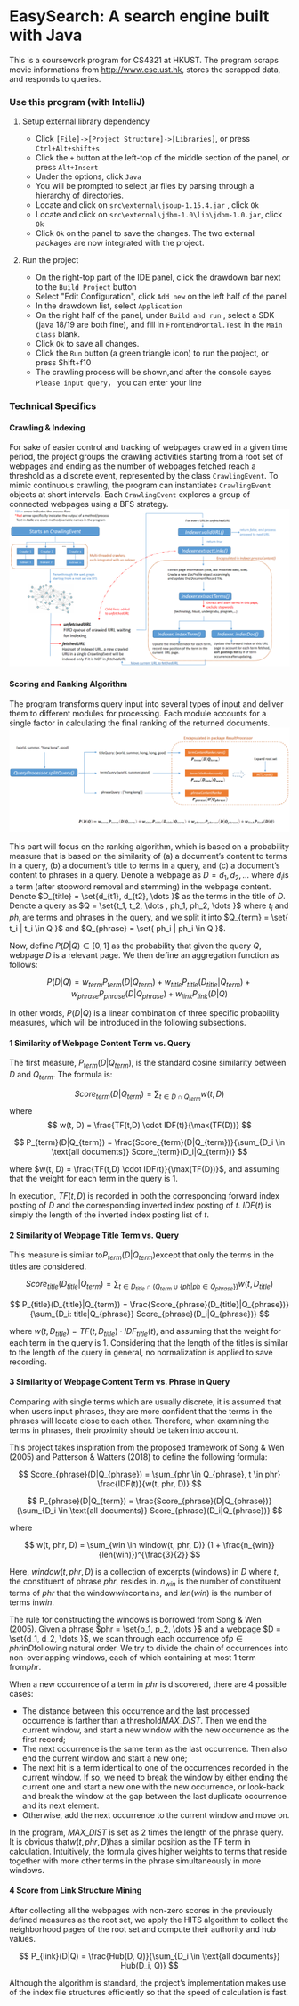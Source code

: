 # EasySearch: A search engine built with Java

This is a coursework program for CS4321 at HKUST. The program scraps movie informations from  http://www.cse.ust.hk, stores the scrapped data, and responds to queries.


### Use this program (with IntelliJ)

1. Setup external library dependency
	- Click `[File]->[Project Structure]->[Libraries]`, or press `Ctrl+Alt+shift+s`
	- Click the `+` button at the left-top of the middle section of the panel, or press `Alt+Insert`
	- Under the options, click `Java`
	- You will be prompted to select jar files by parsing through a hierarchy of directories.
	- Locate and click on `src\external\jsoup-1.15.4.jar` , click `Ok`
	- Locate and click on `src\external\jdbm-1.0\lib\jdbm-1.0.jar`, click `Ok`
	- Click `Ok` on the panel to save the changes. The two external packages are now integrated with the project.

2. Run the project
	- On the right-top part of the IDE panel, click the drawdown bar next to the `Build Project` button
	- Select "Edit Configuration", click `Add new` on the left half of the panel
	- In the drawdown list, select `Application`
	- On the right half of the panel, under `Build and run` , select a SDK (java 18/19 are both fine), and fill in `FrontEndPortal.Test` in the `Main class` blank.
	- Click `Ok` to save all changes. 
	- Click the `Run` button (a green triangle icon) to run the project, or press Shift+f10
	- The crawling process will be shown,and after the console sayes `Please input query`， you can enter your line


### Technical Specifics

#### Crawling & Indexing

For sake of easier control and tracking of webpages crawled in a given time period, the project groups the crawling activities starting from a root set of webpages and ending as the number of webpages fetched reach a threshold as a discrete event, represented by the class `CrawlingEvent`. To mimic continuous crawling, the program can instantiates `CrawlingEvent` objects at short intervals.
Each `CrawlingEvent` explores a group of connected webpages using a BFS strategy. 
![Crawling and indexing flow](./src/overall.png)

#### Scoring and Ranking Algorithm

The program transforms query input into several types of input and deliver them to different modules for processing. Each module accounts for a single factor in calculating the final ranking of the returned documents.
![Scoring](./src/scoring.png)

This part will focus on the ranking algorithm, which is based on a probability measure that
is based on the similarity of (a) a document’s content to terms in a query, (b) a
document’s title to terms in a query, and (c) a document’s content to phrases in a query.
Denote a webpage as $D = {d_1, d_2, \dots }$ where $d_i$is a term (after stopword removal and
stemming) in the webpage content. Denote $D_{title} = \set{d_{t1}, d_{t2}, \dots }$ as the terms in the title
of $D$. Denote a query as $Q = \set{t_1, t_2, \dots , ph_1, ph_2, \dots }$ where $t_i$ and $ph_i$ are terms and
phrases in the query, and we split it into $Q_{term} = \set{ t_i | t_i \in Q }$ and $Q_{phrase} = \set{ ph_i | ph_i \in Q }$.

Now, define $P(D|Q) \in [0,1]$ as the probability that given the query $Q$, webpage $D$ is a
relevant page. We then define an aggregation function as follows:

$$
P(D|Q) = w_{term} P_{term}(D|Q_{term}) + w_{title} P_{title}(D_{title}|Q_{term}) + w_{phrase} P_{phrase}(D|Q_{phrase}) + w_{link} P_{link}(D|Q)
$$

In other words, $P(D|Q)$ is a linear combination of three specific probability
measures, which will be introduced in the following subsections.

#### 1 Similarity of Webpage Content Term vs. Query

The first measure, $P_{term}(D|Q_{term})$, is the standard cosine similarity between $D$ and $Q_{term}$. The formula is:

$$
Score_{term}(D|Q_{term}) = \sum_{t \in D \cap Q_{term}} w(t, D)
$$
where
$$
w(t, D) = \frac{TF(t,D) \cdot IDF(t)}{\max(TF(D))}
$$

$$
P_{term}(D|Q_{term}) = \frac{Score_{term}(D|Q_{term})}{\sum_{D_i \in \text{all documents}} Score_{term}(D_i|Q_{term})}
$$

where $w(t, D) = \frac{TF(t,D) \cdot IDF(t)}{\max(TF(D))}$, and assuming that the weight for each term in the query is 1.

In execution, $TF(t, D)$ is recorded in both the corresponding forward index posting of $D$ and the corresponding inverted index posting of $t$. 
$IDF(t)$ is simply the length of the inverted index posting list of $t$.

#### 2 Similarity of Webpage Title Term vs. Query

This measure is similar to$P_{term}(D|Q_{term})$except that only the terms in the
titles are considered.

$$
Score_{title}(D_{title}|Q_{term}) = \sum_{t \in D_{title} \cap (Q_{term} \cup \{ph | ph \in Q_{phrase}\})} w(t, D_{title})
$$

$$
P_{title}(D_{title}|Q_{term}) = \frac{Score_{phrase}(D_{title}|Q_{phrase})}{\sum_{D_i: title|Q_{phrase}} Score_{phrase}(D_i|Q_{phrase})}
$$

where $w(t, D_{title}) = TF(t, D_{title}) \cdot IDF_{title}(t)$,
and assuming that the weight for each term in the query is 1. Considering that the length of the titles is
similar to the length of the query in general, no normalization is applied to
save recording.

#### 3 Similarity of Webpage Content Term vs. Phrase in Query

Comparing with single terms which are usually discrete, it is assumed that
when users input phrases, they are more confident that the terms in the
phrases will locate close to each other. Therefore, when examining the terms
in phrases, their proximity should be taken into account.

This project takes inspiration from the proposed framework of Song & Wen
(2005) and Patterson & Watters (2018) to define the following formula:

$$
Score_{phrase}(D|Q_{phrase}) = \sum_{phr \in Q_{phrase}, t \in phr} \frac{IDF(t)}{w(t, phr, D)}
$$

$$
P_{phrase}(D|Q_{term}) = \frac{Score_{phrase}(D|Q_{phrase})}{\sum_{D_i \in \text{all documents}} Score_{phrase}(D_i|Q_{phrase})}
$$

where

$$
w(t, phr, D) = \sum_{win \in window(t, phr, D)} (1 + \frac{n_{win}}{len(win)})^{\frac{3}{2}}
$$

Here, $window(t, phr, D)$ is a collection of excerpts (windows) in $D$ where $t$, the constituent of phrase $phr$, resides in. $n_{win}$ is the number of constituent terms of $phr$ that the window$win$contains, and $len(win)$ is the number of terms in$win$.

The rule for constructing the windows is borrowed from Song & Wen
(2005). Given a phrase $phr = \set{p_1, p_2, \dots }$ and a webpage $D = \set{d_1, d_2, \dots }$,
we scan through each occurrence of$p \in phr$in$D$following natural order.
We try to divide the chain of occurrences into non-overlapping windows,
each of which containing at most 1 term from$phr$.

When a new occurrence of a term in $phr$ is discovered, there are 4 possible
cases:
- The distance between this occurrence and the last processed
occurrence is farther than a threshold$MAX\_DIST$. Then we end the
current window, and start a new window with the new occurrence
as the first record;
- The next occurrence is the same term as the last occurrence. Then
also end the current window and start a new one;
- The next hit is a term identical to one of the occurrences recorded
in the current window. If so, we need to break the window by either
ending the current one and start a new one with the new
occurrence, or look-back and break the window at the gap between
the last duplicate occurrence and its next element.
- Otherwise, add the next occurrence to the current window and
move on.

In the program, $MAX\_DIST$ is set as 2 times the length of the phrase
query. It is obvious that$w(t, phr, D)$has a similar position as the TF term in
calculation. Intuitively, the formula gives higher weights to terms that reside
together with more other terms in the phrase simultaneously in more
windows.

#### 4 Score from Link Structure Mining

After collecting all the webpages with non-zero scores in the previously
defined measures as the root set, we apply the HITS algorithm to collect the
neighborhood pages of the root set and compute their authority and hub
values.

$$
P_{link}(D|Q) = \frac{Hub(D, Q)}{\sum_{D_i \in \text{all documents}} Hub(D_i, Q)}
$$

Although the algorithm is standard, the project’s implementation makes use
of the index file structures efficiently so that the speed of calculation is fast.
